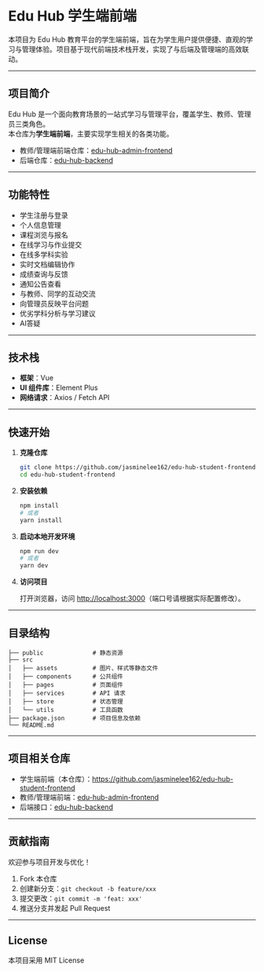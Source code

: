 # Edu Hub 学生端前端

本项目为 Edu Hub 教育平台的学生端前端，旨在为学生用户提供便捷、直观的学习与管理体验。项目基于现代前端技术栈开发，实现了与后端及管理端的高效联动。

---

## 项目简介

Edu Hub 是一个面向教育场景的一站式学习与管理平台，覆盖学生、教师、管理员三类角色。  
本仓库为**学生端前端**，主要实现学生相关的各类功能。

- 教师/管理端前端仓库：[edu-hub-admin-frontend](https://github.com/jasminelee162/edu-hub-admin-frontend)
- 后端仓库：[edu-hub-backend](https://github.com/jasminelee162/edu-hub-backend)

---

## 功能特性

- 学生注册与登录
- 个人信息管理
- 课程浏览与报名
- 在线学习与作业提交
- 在线多学科实验
- 实时文档编辑协作
- 成绩查询与反馈
- 通知公告查看
- 与教师、同学的互动交流
- 向管理员反映平台问题
- 优劣学科分析与学习建议
- AI答疑

---

## 技术栈

- **框架**：Vue
- **UI 组件库**：Element Plus
- **网络请求**：Axios / Fetch API

---

## 快速开始

1. **克隆仓库**

   ```bash
   git clone https://github.com/jasminelee162/edu-hub-student-frontend.git
   cd edu-hub-student-frontend
   ```

2. **安装依赖**

   ```bash
   npm install
   # 或者
   yarn install
   ```

3. **启动本地开发环境**

   ```bash
   npm run dev
   # 或者
   yarn dev
   ```

4. **访问项目**

   打开浏览器，访问 [http://localhost:3000](http://localhost:3000)（端口号请根据实际配置修改）。

---

## 目录结构

```
├── public              # 静态资源
├── src
│   ├── assets          # 图片、样式等静态文件
│   ├── components      # 公共组件
│   ├── pages           # 页面组件
│   ├── services        # API 请求
│   ├── store           # 状态管理
│   └── utils           # 工具函数
├── package.json        # 项目信息及依赖
└── README.md
```

---

## 项目相关仓库

- 学生端前端（本仓库）：https://github.com/jasminelee162/edu-hub-student-frontend
- 教师/管理端前端：[edu-hub-admin-frontend](https://github.com/jasminelee162/edu-hub-admin-frontend)
- 后端接口：[edu-hub-backend](https://github.com/jasminelee162/edu-hub-backend)

---

## 贡献指南

欢迎参与项目开发与优化！

1. Fork 本仓库
2. 创建新分支：`git checkout -b feature/xxx`
3. 提交更改：`git commit -m 'feat: xxx'`
4. 推送分支并发起 Pull Request

---

## License

本项目采用 MIT License
````
